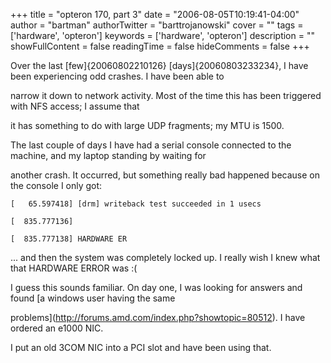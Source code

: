 +++
title = "opteron 170, part 3"
date = "2006-08-05T10:19:41-04:00"
author = "bartman"
authorTwitter = "barttrojanowski"
cover = ""
tags = ['hardware', 'opteron']
keywords = ['hardware', 'opteron']
description = ""
showFullContent = false
readingTime = false
hideComments = false
+++

Over the last [few]{20060802210126} [days]{20060803233234}, I have been experiencing odd crashes.  I have been able to

narrow it down to network activity.  Most of the time this has been triggered with NFS access; I assume that 

it has something to do with large UDP fragments; my MTU is 1500.



The last couple of days I have had a serial console connected to the machine, and my laptop standing by waiting for 

another crash.  It occurred, but something really bad happened because on the console I only got:



    [   65.597418] [drm] writeback test succeeded in 1 usecs

    [  835.777136]

    [  835.777138] HARDWARE ER  



... and then the system was completely locked up.  I really wish I knew what that HARDWARE ERROR was :(



I guess this sounds familiar.  On day one, I was looking for answers and found [a windows user having the same 

problems](http://forums.amd.com/index.php?showtopic=80512).  I have ordered an e1000 NIC.



I put an old 3COM NIC into a PCI slot and have been using that.





